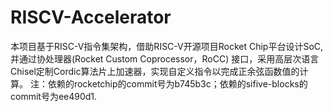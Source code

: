 # RISCV-Accelerator
本项目基于RISC-V指令集架构，借助RISC-V开源项目Rocket Chip平台设计SoC,并通过协处理器(Rocket Custom Coprocessor，RoCC) 接口，采用高层次语言Chisel定制Cordic算法片上加速器，实现自定义指令以完成正余弦函数值的计算。
注：依赖的rocketchip的commit号为b745b3c；依赖的sifive-blocks的commit号为ee490d1.
